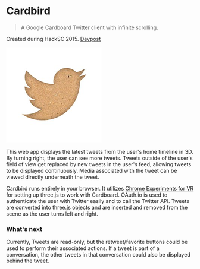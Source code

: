# Cardbird

> A Google Cardboard Twitter client with infinite scrolling.

Created during HackSC 2015. [Devpost](http://devpost.com/software/cardbird)

![Cardbird](textures/cardbird.jpg)

This web app displays the latest tweets from the user's home timeline in 3D. By turning right, the user can see more tweets. Tweets outside of the user's field of view get replaced by new tweets in the user's feed, allowing tweets to be displayed continuously. Media associated with the tweet can be viewed directly underneath the tweet.

Cardbird runs entirely in your browser. It utilizes [Chrome Experiments for VR](https://vr.chromeexperiments.com/) for setting up three.js to work with Cardboard. OAuth.io is used to authenticate the user with Twitter easily and to call the Twitter API. Tweets are converted into three.js objects and are inserted and removed from the scene as the user turns left and right.

### What's next

Currently, Tweets are read-only, but the retweet/favorite buttons could be used to perform their associated actions. If a tweet is part of a conversation, the other tweets in that conversation could also be displayed behind the tweet.
